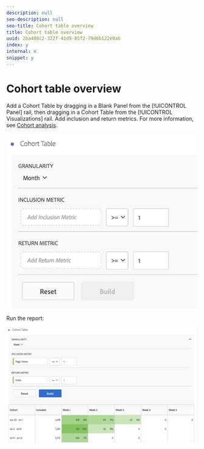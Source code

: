 ```yaml
---
description: null
seo-description: null
seo-title: Cohort table overview
title: Cohort table overview
uuid: 2ba408c2-322f-41d5-85f2-79d6b122e0ab
index: y
internal: n
snippet: y
---
```


# Cohort table overview

Add a Cohort Table by dragging in a Blank Panel from the [!UICONTROL Panel] rail, then dragging in a Cohort Table from the [!UICONTROL Visualizations] rail. Add inclusion and return metrics. For more information, see [Cohort analysis](../../../../analyze/analysis-workspace/visualizations/cohort-table/cohort-analysis.md#concept_9D240A490265427DA694D18D14EACC0E).

![](assets/cohort-table.png)

Run the report:

![](assets/cohort-report.png)

